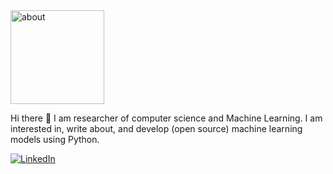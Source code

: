 <img src="https://raw.githubusercontent.com/samanemami/samanemami/main/docs/HW.gif" alt="about" style="height:150px;"> 

Hi there 👋 I am researcher of computer science and Machine Learning. I am interested in, write about, and develop (open source) machine learning models using Python.
 

 
<p> <a href="https://www.linkedin.com/in/saman-emami/" target="_blank"><img alt="LinkedIn" src="https://img.shields.io/badge/linkedin-%230077B5.svg?&style=for-the-badge&logo=linkedin&logoColor=white" /></a>
 


